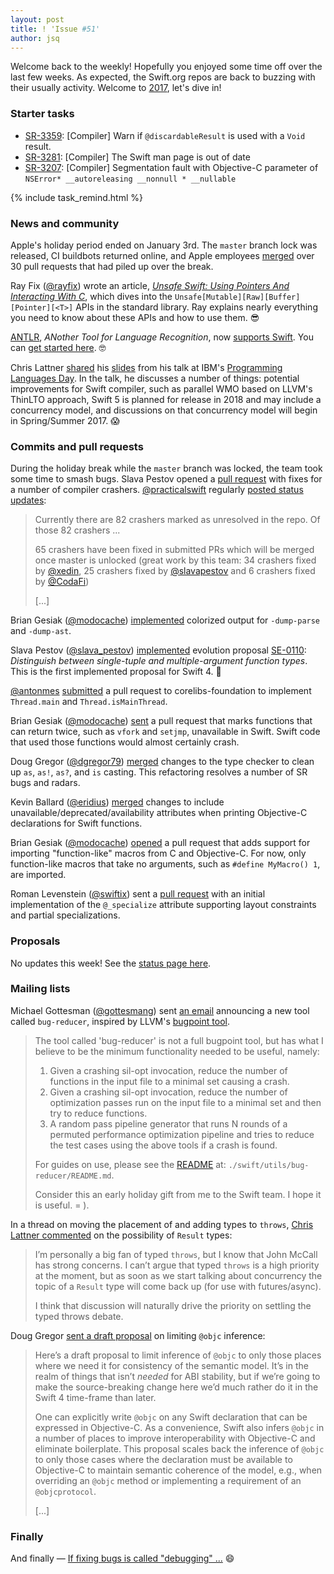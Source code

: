 ```yaml
---
layout: post
title: ! 'Issue #51'
author: jsq
---
```


Welcome back to the weekly! Hopefully you enjoyed some time off over the last few weeks. As expected, the Swift.org repos are back to buzzing with their usually activity. Welcome to [2017](https://github.com/apple/swift/pull/6519), let's dive in!

<!--excerpt-->

### Starter tasks

- [SR-3359](https://bugs.swift.org/browse/SR-3359): [Compiler] Warn if `@discardableResult` is used with a `Void` result.
- [SR-3281](https://bugs.swift.org/browse/SR-3281): [Compiler] The Swift man page is out of date
- [SR-3207](https://bugs.swift.org/browse/SR-3207): [Compiler] Segmentation fault with Objective-C parameter of `NSError* __autoreleasing __nonnull * __nullable`

{% include task_remind.html %}

### News and community

Apple's holiday period ended on January 3rd. The `master` branch lock was released, CI buildbots returned online, and Apple employees [merged](https://twitter.com/slava_pestov/status/816525308580929536) over 30 pull requests that had piled up over the break.

Ray Fix ([@rayfix](https://twitter.com/rayfix)) wrote an article, [*Unsafe Swift: Using Pointers And Interacting With C*](https://www.raywenderlich.com/148569/unsafe-swift), which dives into the `Unsafe[Mutable][Raw][Buffer][Pointer][<T>]` APIs in the standard library. Ray explains nearly everything you need to know about these APIs and how to use them. 😎

[ANTLR](https://github.com/antlr/antlr4), *ANother Tool for Language Recognition*, now [supports Swift](https://twitter.com/clattner_llvm/status/809640290378137600). You can [get started here](https://github.com/antlr/antlr4/blob/master/doc/swift-target.md). 🤓

Chris Lattner [shared](https://twitter.com/clattner_llvm/status/810175976583950336) his [slides](http://researcher.watson.ibm.com/researcher/files/us-lmandel/lattner.pdf) from his talk at IBM's [Programming Languages Day](http://researcher.watson.ibm.com/researcher/view_group_subpage.php?id=6940). In the talk, he discusses a number of things: potential improvements for Swift compiler, such as parallel WMO based on LLVM's ThinLTO approach, Swift 5 is planned for release in 2018 and may include a concurrency model, and discussions on that concurrency model will begin in Spring/Summer 2017. 😱

### Commits and pull requests

During the holiday break while the `master` branch was locked, the team took some time to smash bugs. Slava Pestov opened a [pull request](https://github.com/apple/swift/pull/6484) with fixes for a number of compiler crashers. [@practicalswift](https://github.com/practicalswift) regularly [posted status updates](https://github.com/apple/swift/pull/6484#issuecomment-269871144):

> Currently there are 82 crashers marked as unresolved in the repo. Of those 82 crashers ...
>
> 65 crashers have been fixed in submitted PRs which will be merged once master is unlocked (great work by this team: 34 crashers fixed by [@xedin](https://github.com/xedin), 25 crashers fixed by [@slavapestov](https://github.com/slavapestov) and 6 crashers fixed by [@CodaFi](https://github.com/CodaFi))
>
> [...]

Brian Gesiak ([@modocache](https://twitter.com/modocache)) [implemented](https://github.com/apple/swift/pull/6495) colorized output for `-dump-parse` and `-dump-ast`.

Slava Pestov ([@slava_pestov](https://twitter.com/slava_pestov)) [implemented](https://github.com/apple/swift/pull/6133) evolution proposal [SE-0110](https://github.com/apple/swift-evolution/blob/master/proposals/0110-distingish-single-tuple-arg.md): *Distinguish between single-tuple and multiple-argument function types*. This is the first implemented proposal for Swift 4. 🎉

[@antonmes](https://github.com/antonmes) [submitted](https://github.com/apple/swift-corelibs-foundation/pull/748) a pull request to corelibs-foundation to implement `Thread.main` and `Thread.isMainThread`.

Brian Gesiak ([@modocache](https://twitter.com/modocache)) [sent](https://github.com/apple/swift/pull/6513) a pull request that marks functions that can return twice, such as `vfork` and `setjmp`, unavailable in Swift. Swift code that used those functions would almost certainly crash.

Doug Gregor ([@dgregor79](https://twitter.com/dgregor79)) [merged](https://github.com/apple/swift/pull/6309) changes to the type checker to clean up `as`, `as!`, `as?`, and `is` casting. This refactoring resolves a number of SR bugs and radars.

Kevin Ballard ([@eridius](https://twitter.com/eridius)) [merged](https://github.com/apple/swift/pull/6480) changes to include unavailable/deprecated/availability attributes when printing Objective-C declarations for Swift functions.

Brian Gesiak ([@modocache](https://twitter.com/modocache)) [opened](https://github.com/apple/swift/pull/6530) a pull request that adds support for importing "function-like" macros from C and Objective-C. For now, only function-like macros that take no arguments, such as `#define MyMacro() 1`, are imported.

Roman Levenstein ([@swiftix](https://github.com/swiftix)) sent a [pull request](https://github.com/apple/swift/pull/6486) with an initial implementation of the `@_specialize` attribute supporting layout constraints and partial specializations.

### Proposals

No updates this week! See the [status page here](http://apple.github.io/swift-evolution/).

### Mailing lists

Michael Gottesman ([@gottesmang](https://twitter.com/gottesmang)) sent [an email](https://lists.swift.org/pipermail/swift-dev/Week-of-Mon-20161212/003712.html) announcing a new tool called `bug-reducer`, inspired by LLVM's [bugpoint tool](http://llvm.org/docs/Bugpoint.html).

> The tool called 'bug-reducer' is not a full bugpoint tool, but has what I believe to be the minimum functionality needed to be useful, namely:
>
> 1. Given a crashing sil-opt invocation, reduce the number of functions in the input file to a minimal set causing a crash.
> 2. Given a crashing sil-opt invocation, reduce the number of optimization passes run on the input file to a minimal set and then try to reduce functions.
> 3. A random pass pipeline generator that runs N rounds of a permuted performance optimization pipeline and tries to reduce the test cases using the above tools if a crash is found.
>
> For guides on use, please see the [README](https://github.com/apple/swift/tree/master/utils/bug_reducer) at: `./swift/utils/bug-reducer/README.md`.
>
> Consider this an early holiday gift from me to the Swift team. I hope it is useful. = ).

In a thread on moving the placement of and adding types to `throws`, [Chris Lattner commented](https://lists.swift.org/pipermail/swift-evolution/Week-of-Mon-20161226/029854.html) on the possibility of `Result` types:

> I’m personally a big fan of typed `throws`, but I know that John McCall has strong concerns. I can’t argue that typed `throws` is a high priority at the moment, but as soon as we start talking about concurrency the topic of a `Result` type will come back up (for use with futures/async).
>
> I think that discussion will naturally drive the priority on settling the typed throws debate.

Doug Gregor [sent a draft proposal](https://lists.swift.org/pipermail/swift-evolution/Week-of-Mon-20170102/029909.html) on limiting `@objc` inference:

> Here’s a draft proposal to limit inference of `@objc` to only those places where we need it for consistency of the semantic model. It’s in the realm of things that isn’t *needed* for ABI stability, but if we’re going to make the source-breaking change here we’d much rather do it in the Swift 4 time-frame than later.
>
> One can explicitly write `@objc` on any Swift declaration that can be expressed in Objective-C. As a convenience, Swift also infers `@objc` in a number of places to improve interoperability with Objective-C and eliminate boilerplate. This proposal scales back the inference of `@objc` to only those cases where the declaration must be available to Objective-C to maintain semantic coherence of the model, e.g., when overriding an `@objc` method or implementing a requirement of an `@objcprotocol`.
>
> [...]

### Finally

And finally &mdash; [If fixing bugs is called "debugging" ...](https://twitter.com/slava_pestov/status/816172527944728576) 😄
